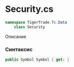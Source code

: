 
# Security.cs
```csharp
namespace TigerTrade.Tc.Data  
    class Security
```

Описание

### Синтаксис
```csharp
public Symbol Symbol { get; }
```
